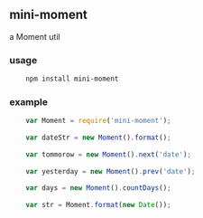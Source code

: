 ## mini-moment

a Moment util 

### usage

```bash
    npm install mini-moment
```

### example

```javascript
    var Moment = require('mini-moment');
    
    var dateStr = new Moment().format();
    
    var tommorow = new Moment().next('date');
    
    var yesterday = new Moment().prev('date');
    
    var days = new Moment().countDays();
    
    var str = Moment.format(new Date());
 
```